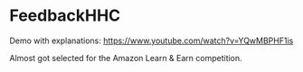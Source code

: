 # FeedbackHHC

Demo with explanations: https://www.youtube.com/watch?v=YQwMBPHF1is

Almost got selected for the Amazon Learn & Earn competition.